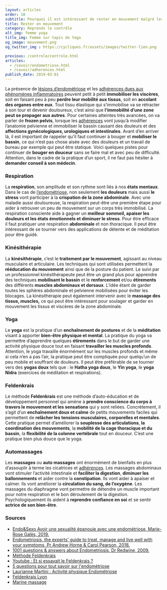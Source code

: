 ```yaml
---
layout: articles
order: 10
subtitle: Pourquoi il est intéressant de rester en mouvement malgré les douleurs d'endométriose.
title: Rester en mouvement
category: Reprends le contrôle
alt_img: femme yoga
title_img: Femme sur tapis de Yoga
og_image: mouvement.png
og_twitter_img : https://cycliques.fr/assets/images/twitter-lien.png

previous: /controle/controle.html
articles:
  - /savoir/endometriose.html
  - /savoir/adherences.html
publish_date: 2019-03-01
---
```


La présence de [lésions d’endométriose](/savoir/endometriose.html) et les [adhérences dues aux phénomènes inflammatoires](/savoir/adherences.html) peuvent petit à petit **immobiliser les viscères**, soit en faisant peu à peu **perdre leur mobilité aux tissus**, soit en **accolant des organes entre eux**. Tout tissu élastique qui s’immobilise va se rétracter à son tour et devenir douloureux, c’est ainsi que **l’immobilité d’une zone peut se propager aux autres**.
Pour certaines atteintes très avancées, on va parler de **frozen pelvis**, lorsque les [adhérences](/savoir/adherences.html) vont jusqu’à modifier l’anatomie pelvienne et immobiliser le bassin causant des douleurs et des **affections gynécologiques, urologiques et intestinales**.
Avant d’en arriver là, il est important de rappeler qu’il faut continuer à bouger et **mobiliser le bassin**, ce qui n’est pas chose aisée avec des douleurs et un travail de bureau par exemple qui peut être statique. Voici quelques pistes pour continuer de **bouger en douceur** sans se faire mal et avec peu de difficulté. Attention, dans le cadre de la pratique d’un sport, il ne faut pas hésiter à **demander conseil à son médecin**.

### Respiration
La **respiration**, son amplitude et son rythme sont liés à nos **états mentaux**. Dans le cas de [l’endométriose](/savoir/endometriose.html), non seulement **les douleurs** mais aussi **le stress** vont participer à la **crispation de la zone abdominale**. Avec une maladie aussi douloureuse, la respiration peut-être une première étape pour aider à retrouver un peu de mouvement sur un corps très immobilisé. La respiration consciente aide à gagner un **meilleur sommeil, apaiser les douleurs et les états émotionnels et diminuer le stress**. Pour être efficace il faut pratiquer une respiration **abdominale** et non thoracique.  Il peut être intéressant de se tourner vers des applications de détente et de méditation pour être guidé.
### Kinésithérapie
La **kinésithérapie**, c’est le **traitement par le mouvement**, agissant au niveau musculaire et articulaire. Les techniques qui sont utilisées permettent la **rééducation du mouvement** ainsi que de la posture du patient. Le suivi par un professionnel kinésithérapeute peut être un grand plus pour apprendre des techniques **mobilisant le bassin** et le **renforcement** et/ou **étirements** des différents **muscles abdominaux et dorsaux**. L’idée étant de garder toutes les sphères abdominale et pelvienne mobilisées pour éviter les blocages. La kinésithérapie peut également intervenir avec le **massage des tissus, muscles,** ce qui peut être intéressant pour soulager et garder en mouvement les tissus et viscères de la zone abdominale.
### Yoga
Le **yoga** est la pratique d’un **enchaînement de postures** et de la **méditation** visant à apporter **bien-être physique et mental**. La pratique du yoga va permettre d’apprendre quelques **étirements** dans le but de garder une activité physique douce tout en faisant **travailler les muscles profonds**. Attention, le yoga travaille énormément sur les muscles profonds et même si cela n’en a pas l’air, la pratique peut être compliquée pour quelqu’un de peu mobile et souffrant de douleurs. Il peut être préférable de se tourner vers des **yogas doux** tels que : le **Hatha yoga doux**, le **Yin yoga**, le **yoga Nidra** (exercices de méditation et respirations).
### Feldenkrais
Le méthode **Feldenkrais** est une méthode d’auto-éducation et de développement personnel qui amène à **prendre conscience du corps à travers le mouvement et les sensations** qui y sont reliées. Concrètement, il s’agit d’un **enchaînement doux et calme** de petits mouvements faciles qui permettent de **relâcher les tensions musculaires, corporelles et mentales**. Cette pratique permet d’améliorer la **souplesse des articulations**, **la coordination des mouvements**, la **mobilité de la cage thoracique et du bassin**, la **flexibilité de la colonne vertébrale** tout en douceur. C’est une pratique bien plus douce que le yoga.
### Automassages
Les **massages** ou **auto massages** ont énormément de bienfaits en plus d’assouplir à terme les cicatrices et [adhérences](/savoir/adherences.html). Les massages abdominaux vont stimuler l’activité intestinale et **faciliter la digestion**, **diminuer les ballonnements** et aider contre la **constipation**. Ils vont aider à apaiser et calmer.  Ils vont améliorer la **circulation du sang, de l’oxygène**. Les massages du diaphragme vont permettre de détendre un muscle important pour notre respiration et le bon déroulement de la digestion. Psychologiquement ils aident à **reprendre confiance en soi** et se sentir **actrice de son bien-être**.
### Sources
  * [Endo&Sexo Avoir une sexualité épanouie avec une endométriose, Marie-Rose Galès, 2019.](/savoir/bibliographie/endo-sexo.html)
  * [Endometriosis, the experts’ guide to treat, manage and live well with your symptoms, Pr Andrew Horne & Carol Pearson, 2018.](/savoir/bibliographie/endometriosis-experts-guide.html)
  * [1001 questions & answers about Endometriosis, Dr Redwine, 2009.](/savoir/bibliographie/100-questions-about-endometriosis.html)
  * [Méthode Feldenkrais](https://fr.wikipedia.org/wiki/M%C3%A9thode_Feldenkrais)
  * [Youtube : Et si essayait le Feldenkrais ?](https://www.youtube.com/watch?v=1hBR2W4krKA)
  * [5 questions pour tout savoir sur l'endométriose](https://sante.lefigaro.fr/article/cinq-questions-pour-tout-savoir-sur-l-endometriose/)
  * [Laurianne Martini : Activité physique Endométriose](https://www.lauriannemartini.com/post/activite-physique-endometriose)
  * [Feldenkrais Lyon](http://www.feldenkrais-lyon.fr)
  * [Marine massage](http://www.marinemassage.com/endometriose-massage)